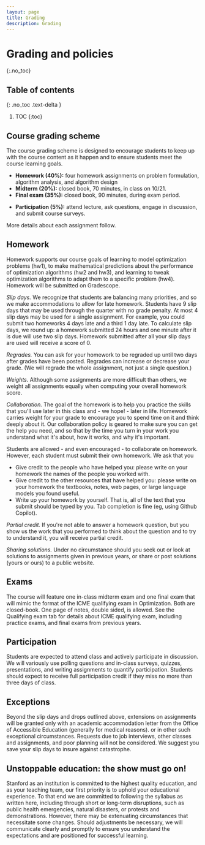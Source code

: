 ```yaml
---
layout: page
title: Grading
description: Grading
---
```


# Grading and policies
{:.no_toc}

## Table of contents
{: .no_toc .text-delta }

1. TOC
{:toc}

## Course grading scheme

The course grading scheme is designed to encourage students to keep up with
the course content as it happen and to ensure students meet the course learning goals.

- **Homework (40%):** four homework assignments on problem formulation, algorithm analysis, and algorithm design
- **Midterm (20%):** closed book, 70 minutes, in class on 10/21.
- **Final exam (35%):** closed book, 90 minutes, during exam period. 
<!-- - **Project (45%):** solve an optimization problem -->
<!-- - **Presentation (5%):** present in-class on recent optimization research -->
- **Participation (5%):** attend lecture, ask questions, engage in discussion, and submit course surveys.
<!-- and in-class quizzes and writing assignments -->

More details about each assignment follow.

## Homework

Homework supports our course goals of learning to model optimization problems (hw1),
to make mathematical predictions about the performance of optimization algorithms (hw2 and hw3),
and learning to tweak optimization algorithms to adapt them to a specific problem (hw4).
Homework will be submitted on Gradescope.

*Slip days.* We recognize that students are balancing many priorities,
and so we make accommodations to allow for late homework.
Students have 9 slip days that may be used through the quarter with no grade penalty.
At most 4 slip days may be used for a single assignment.
For example, you could submit two homeworks 4 days late and a third 1 day late.
To calculate slip days, we round up: a homework submitted 24 hours and one minute after it is due will use two slip days.
Homework submitted after all your slip days are used will receive a score of 0.

*Regrades.* You can ask for your homework to be regraded up until two days after grades have been posted.
Regrades can increase or decrease your grade.
(We will regrade the whole assignment, not just a single question.)

*Weights.* Although some assignments are more difficult than others,
we weight all assignments equally when computing your overall homework score.

*Collaboration.* The goal of the homework is to help you practice the skills that you'll use later in this class and - we hope! - later in life.
Homework carries weight for your grade to encourage you to spend time on it and think deeply about it.
Our collaboration policy is geared to make sure you can get the help you need,
and so that by the time you turn in your work you understand what it's about,
how it works, and why it's important.

Students are allowed - and even encouraged - to collaborate on homework.
However, each student must submit their own homework. We ask that you

- Give credit to the people who have helped you: please write on your homework the names of the people you worked with.
- Give credit to the other resources that have helped you: please write on your homework 
the textbooks, notes, web pages, or large language models you found useful.
- Write up your homework by yourself. 
That is, all of the text that you submit should be typed by you.
Tab completion is fine (eg, using Github Copilot).

*Partial credit.* If you're not able to answer a homework question, but you show us
the work that you performed to think about the question and to try to understand it,
you will receive partial credit.

*Sharing solutions.* 
Under no circumstance should you seek out or look at solutions to assignments given in previous years,
or share or post solutions (yours or ours) to a public website.

<!-- ## Projects

The course project supports our course goal of developing confidence as an optimizer by designing a solution to an optimization problem.
You will chooce between three types of projects for this class:
* Optimization methodology
* Detailed application to real-world problem
* Develop LLM tools for optimization modeling

You will work on the project in a team of 1-3 people. (A 1-person team is only acceptable if your project is aligned with ongoing research for your PhD.) 
You project should be chosen in consultation with the course staff.
For PhD students, we suggest choosing a project to align your work on the class with your longer term research objectives.
Come chat with any of the course staff during our office hours to clear your project with us.

As part of the project, you will submit a project proposal, midterm report, and final report, 
present your findings live during the last week of class, and 
get (and give) feedback from your peers in the class.
[The project expectations](https://docs.google.com/document/d/1Lwn30NnQyGyu1c5-VDRAvv_z2kO03lsF1D_IQKD-BqI/edit) details project deliverables and lists project ideas.

You will submit your project reports as a pdf, which can be prepared in LaTeX or printed from a Jupyter notebook.
We will share projects with other students enrolled in the class for peer-grading, 
to support our course goals of assessing optimization literature and developing confidence as an optimizer.
If you need to keep your project private, please speak with the course staff.

Project final reports will be graded on the following items: 
(For a methodological or theoretical project, the "problem" referenced below might be that previous literature does not handle problems with certain features.)
<!-- example rubric https://docs.google.com/document/d/1KG69xTjNXjEe2BP4ScKdl39F35FzHpkJ/edit 
1. Does the project pose an interesting problem?
2. Does the project explore the impact of at least three of the major problem features discussed in class (size, sparsity, discrete variables, convexity, ill-conditioning, access patterns to problem data, convergence tolerance, speed, generalizability)? Which?
3. Does the project draw conclusions? Do you believe the conclusions? 
4. Do the graphics and tables presented support the conclusions of the project?
5. Is the writing clear and engaging?

The total project grade will holistically consider the quality and timeliness of the feedback you provided to other students on their projects, 
as well as your project report and presentation.
[Sign up for a slot](https://docs.google.com/spreadsheets/d/1PXv_sFkhz5jNAA765kgHanSPoILm2fHzzRNuOOJzpHM/edit?usp=sharing)
on the project presentations tab, particularly if you plan to leave campus early. --> 

## Exams

The course will feature one in-class midterm exam and one final exam
that will mimic the format of the ICME qualifying exam in Optimization.
Both are closed-book. One page of notes, double sided, is allowed.
See the Qualifying exam tab for details about ICME qualifying exam, including practice exams,
and final exams from previous years.

<!-- ## Presentation

Students will design short presentations on recent literature in optimization once during the quarter. 
[Sign up for a date and paper to present.](https://docs.google.com/spreadsheets/d/17vG8kedtmZv27EavLJNXHjOUiQxyvBnBpwDh6skNQHE/edit?usp=sharing) -->

## Participation

Students are expected to attend class and actively participate in discussion.
We will variously use polling questions and in-class surveys, quizzes, presentations, and writing assignments to quantify participation.
Students should expect to receive full participation credit if they miss no more than three days of class.

## Exceptions

Beyond the slip days and drops outlined above,
extensions on assignments will be granted only 
with an academic accommodation letter from the Office of Accessible Education
(generally for medical reasons).
or in other such exceptional circumstances.
Requests due to job interviews, other classes and assignments, and poor planning will not be considered.
We suggest you save your slip days to insure against catastrophe.

## Unstoppable education: the show must go on!

Stanford as an institution is committed to the highest quality education, and as your teaching team, our first priority is to uphold your educational experience. To that end we are committed to following the syllabus as written here, including through short or long-term disruptions, such as public health emergencies, natural disasters, or protests and demonstrations. However, there may be extenuating circumstances that necessitate some changes. Should adjustments be necessary, we will communicate clearly and promptly to ensure you understand the expectations and are positioned for successful learning.